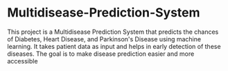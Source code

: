 # Multidisease-Prediction-System
This project is a Multidisease Prediction System that predicts the chances of Diabetes, Heart Disease, and Parkinson's Disease using machine learning. It takes patient data as input and helps in early detection of these diseases. The goal is to make disease prediction easier and more accessible
